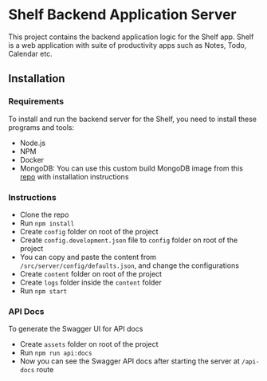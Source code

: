 # Shelf Backend Application Server

This project contains the backend application logic for the Shelf app. Shelf is a web application with suite of productivity apps such as Notes, Todo, Calendar etc.

## Installation

### Requirements

To install and run the backend server for the Shelf, you need to install these programs and tools:

- Node.js
- NPM
- Docker
- MongoDB: You can use this custom build MongoDB image from this [repo](https://github.com/vksonagara/pa.mongo.git) with installation instructions

### Instructions

- Clone the repo
- Run `npm install`
- Create `config` folder on root of the project
- Create `config.development.json` file to `config` folder on root of the project
- You can copy and paste the content from `/src/server/config/defaults.json`, and change the configurations
- Create `content` folder on root of the project
- Create `logs` folder inside the `content` folder
- Run `npm start`

### API Docs

To generate the Swagger UI for API docs

- Create `assets` folder on root of the project
- Run `npm run api:docs`
- Now you can see the Swagger API docs after starting the server at `/api-docs` route
